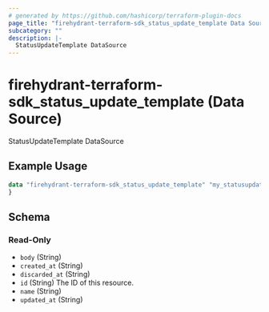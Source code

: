 ```yaml
---
# generated by https://github.com/hashicorp/terraform-plugin-docs
page_title: "firehydrant-terraform-sdk_status_update_template Data Source - terraform-provider-firehydrant-terraform-sdk"
subcategory: ""
description: |-
  StatusUpdateTemplate DataSource
---
```


# firehydrant-terraform-sdk_status_update_template (Data Source)

StatusUpdateTemplate DataSource

## Example Usage

```terraform
data "firehydrant-terraform-sdk_status_update_template" "my_statusupdatetemplate" {
}
```

<!-- schema generated by tfplugindocs -->
## Schema

### Read-Only

- `body` (String)
- `created_at` (String)
- `discarded_at` (String)
- `id` (String) The ID of this resource.
- `name` (String)
- `updated_at` (String)
